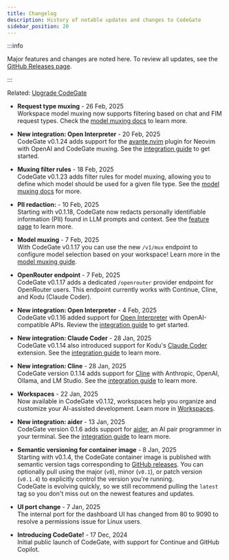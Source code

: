```yaml
---
title: Changelog
description: History of notable updates and changes to CodeGate
sidebar_position: 20
---
```


:::info

Major features and changes are noted here. To review all updates, see the
[GitHub Releases page](https://github.com/stacklok/codegate/releases).

:::

Related: [Upgrade CodeGate](../how-to/install.mdx#upgrade-codegate)

- **Request type muxing** - 26 Feb, 2025\
  Workspace model muxing now supports filtering based on chat and FIM request
  types. Check the [model muxing docs](../features/muxing.mdx) to learn more.

- **New integration: Open Interpreter** - 20 Feb, 2025\
  CodeGate v0.1.24 adds support for the
  [avante.nvim](https://github.com/yetone/avante.nvim) plugin for Neovim with
  OpenAI and CodeGate muxing. See the
  [integration guide](../integrations/avante.mdx) to get started.

- **Muxing filter rules** - 18 Feb, 2025\
  CodeGate v0.1.23 adds filter rules for model muxing, allowing you to define
  which model should be used for a given file type. See the
  [model muxing docs](../features/muxing.mdx) for more.

- **PII redaction:** - 10 Feb, 2025\
  Starting with v0.1.18, CodeGate now redacts personally identifiable
  information (PII) found in LLM prompts and context. See the
  [feature page](../features/secrets-encryption.md) to learn more.

- **Model muxing** - 7 Feb, 2025\
  With CodeGate v0.1.17 you can use the new `/v1/mux` endpoint to configure
  model selection based on your workspace! Learn more in the
  [model muxing guide](../features/muxing.mdx).

- **OpenRouter endpoint** - 7 Feb, 2025\
  CodeGate v0.1.17 adds a dedicated `/openrouter` provider endpoint for
  OpenRouter users. This endpoint currently works with Continue, Cline, and Kodu
  (Claude Coder).

- **New integration: Open Interpreter** - 4 Feb, 2025\
  CodeGate v0.1.16 added support for
  [Open Interpreter](https://github.com/openinterpreter/open-interpreter) with
  OpenAI-compatible APIs. Review the
  [integration guide](../integrations/open-interpreter.mdx) to get started.

- **New integration: Claude Coder** - 28 Jan, 2025\
  CodeGate v0.1.14 also introduced support for Kodu's
  [Claude Coder](https://www.kodu.ai/extension) extension. See the
  [integration guide](../integrations/kodu.mdx) to learn more.

- **New integration: Cline** - 28 Jan, 2025\
  CodeGate version 0.1.14 adds support for [Cline](https://cline.bot/) with
  Anthropic, OpenAI, Ollama, and LM Studio. See the
  [integration guide](../integrations/cline.mdx) to learn more.

- **Workspaces** - 22 Jan, 2025\
  Now available in CodeGate v0.1.12, workspaces help you organize and customize
  your AI-assisted development. Learn more in
  [Workspaces](../features/workspaces.mdx).

- **New integration: aider** - 13 Jan, 2025\
  CodeGate version 0.1.6 adds support for [aider](https://aider.chat/), an AI
  pair programmer in your terminal. See the
  [integration guide](../integrations/aider.mdx) to learn more.

- **Semantic versioning for container image** - 8 Jan, 2025\
  Starting with v0.1.4, the CodeGate container image is published with semantic
  version tags corresponding to
  [GitHub releases](https://github.com/stacklok/codegate/releases). You can
  optionally pull using the major (`v0`), minor (`v0.1`), or patch version
  (`v0.1.4`) to explicitly control the version you're running. \
  CodeGate is evolving quickly, so we still recommend pulling the `latest` tag
  so you don't miss out on the newest features and updates.

- **UI port change** - 7 Jan, 2025\
  The internal port for the dashboard UI has changed from 80 to 9090 to resolve
  a permissions issue for Linux users.

- **Introducing CodeGate!** - 17 Dec, 2024\
  Initial public launch of CodeGate, with support for Continue and GitHub
  Copilot.

